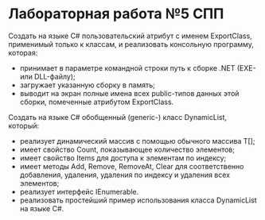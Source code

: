 # Лабораторная работа №5 СПП

Создать на языке C# пользовательский атрибут с именем ExportClass, применимый только к классам, и реализовать консольную программу, которая:

- принимает в параметре командной строки путь к сборке .NET (EXE- или DLL-файлу);
- загружает указанную сборку в память;
- выводит на экран полные имена всех public-типов данных этой сборки, помеченные атрибутом ExportClass.

Создать на языке C# обобщенный (generic-) класс DynamicList<T>, который:

- реализует динамический массив с помощью обычного массива T[];
- имеет свойство Count, показывающее количество элементов;
- имеет свойство Items для доступа к элементам по индексу;
- имеет методы Add, Remove, RemoveAt, Clear для соответственно добавления, удаления, удаления по индексу и удаления всех элементов;
- реализует интерфейс IEnumerable<T>.
- реализовать простейший пример использования класса DynamicList<T> на языке C#.